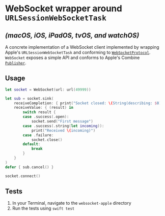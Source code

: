 # WebSocket wrapper around `URLSessionWebSocketTask`

## _(macOS, iOS, iPadOS, tvOS, and watchOS)_

A concrete implementation of a WebSocket client implemented by wrapping Apple's `URLSessionWebSocketTask` and conforming to [`WebSocketProtocol`](https://github.com/shareup/websocket-protocol). `WebSocket` exposes a simple API and conforms to Apple's Combine [`Publisher`](https://developer.apple.com/documentation/combine/publisher).

## Usage

```swift
let socket = WebSocket(url: url(49999))

let sub = socket.sink(
	receiveCompletion: { print("Socket closed: \(String(describing: $0))") },
	receiveValue: { (result) in
		switch result {
		case .success(.open):
			socket.send("First message")
		case .success(.string(let incoming)):
			print("Received \(incoming)")
		case .failure:
			socket.close()
		default:
			break
		}
	}
)
defer { sub.cancel() }

socket.connect()
```

## Tests

1. In your Terminal, navigate to the `websocket-apple` directory
2. Run the tests using `swift test`
